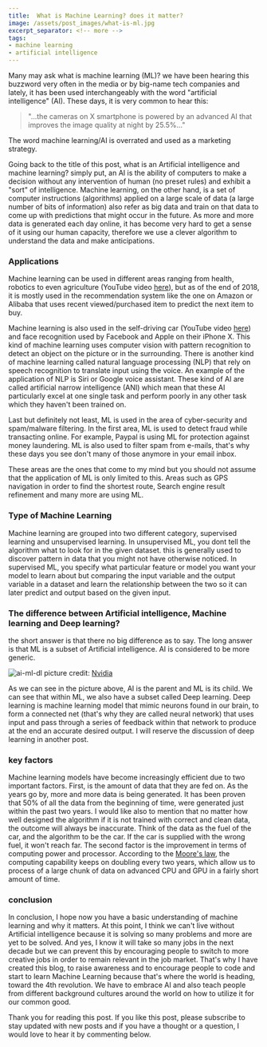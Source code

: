 ```yaml
---
title:  What is Machine Learning? does it matter?
image: /assets/post_images/what-is-ml.jpg
excerpt_separator: <!-- more -->
tags:
- machine learning
- artificial intelligence
---
```

Many may ask what is machine learning (ML)? we have been hearing this buzzword very often in the media or by big-name tech companies and lately, it has been used interchangeably with the word "artificial intelligence" (AI).<!-- more --> These days, it is very common to hear this:

> "...the cameras on X smartphone is powered by an advanced AI that improves the image quality at night by 25.5%..."

The word machine learning/AI is overrated and used as a marketing strategy.

Going back to the title of this post, what is an Artificial intelligence and machine learning? simply put, an AI is the ability of computers to make a decision without any intervention of human (no preset rules) and exhibit a "sort" of intelligence. Machine learning, on the other hand, is a set of computer instructions (algorithms) applied on a large scale of data (a large number of bits of information) also refer as big data and train on that data to come up with predictions that might occur in the future. As more and more data is generated each day online, it has become very hard to get a sense of it using our human capacity, therefore we use a clever algorithm to understand the data and make anticipations.

### Applications

Machine learning can be used in different areas ranging from health, robotics to even agriculture (YouTube video [here](https://www.youtube.com/watch?v=NlpS-DhayQA)), but as of the end of 2018, it is mostly used in the recommendation system like the one on Amazon or Alibaba that uses recent viewed/purchased item to predict the next item to buy.

Machine learning is also used in the self-driving car (YouTube video [here](https://www.youtube.com/watch?v=aaOB-ErYq6Y)) and face recognition used by Facebook and Apple on their iPhone X. This kind of machine learning uses computer vision with pattern recognition to detect an object on the picture or in the surrounding. There is another kind of machine learning called natural language processing (NLP) that rely on speech recognition to translate input using the voice. An example of the application of NLP is Siri or Google voice assistant. These kind of AI are called artificial narrow intelligence (ANI) which mean that these AI particularly excel at one single task and perform poorly in any other task which they haven't been trained on.

Last but definitely not least, ML is used in the area of cyber-security and spam/malware filtering. In the first area, ML is used to detect fraud while transacting online. For example, Paypal is using ML for protection against money laundering. ML is also used to filter spam from e-mails, that's why these days you see don't many of those anymore in your email inbox.

These areas are the ones that come to my mind but you should not assume that the application of ML is only limited to this. Areas such as GPS navigation in order to find the shortest route, Search engine result refinement and many more are using ML.

### Type of Machine Learning

Machine learning are grouped into two different category, supervised learning and unsupervised learning. In unsupervised ML, you dont tell the algorithm what to look for in the given dataset. this is generally used to discover pattern in data that you might not have otherwise noticed. In supervised ML, you specify what particular feature or model you want your model to learn about but comparing the input variable and the output variable in a dataset and learn the relationship between the two so it can later predict and output based on the given input.

### The difference between Artificial intelligence, Machine learning and Deep learning?

the short answer is that there no big difference as to say. The long answer is that ML is a subset of Artificial intelligence. AI is considered to be more generic.

![ai-ml-dl](/blog/assets/post_cont_image/ai-ml-dl.png)
picture credit: [Nvidia](https://blogs.nvidia.com/blog/2016/07/29/whats-difference-artificial-intelligence-machine-learning-deep-learning-ai/)

As we can see in the picture above, AI is the parent and ML is its child. We can see that within ML, we also have a subset called Deep learning. Deep learning is machine learning model that mimic neurons found in our brain, to form a connected net (that's why they are called neural network) that uses input and pass through a series of feedback within that network to produce at the end an accurate desired output. I will reserve the discussion of deep learning in another post.

### key factors

Machine learning models have become increasingly efficient due to two important factors. First, is the amount of data that they are fed on. As the years go by, more and more data is being generated. It has been proven that 50% of all the data from the beginning of time, were generated just within the past two years. I would like also to mention that no matter how well designed the algorithm if it is not trained with correct and clean data, the outcome will always be inaccurate. Think of the data as the fuel of the car, and the algorithm to be the car. If the car is supplied with the wrong fuel, it won't reach far. The second factor is the improvement in terms of computing power and processor. According to the [Moore's law](https://en.wikipedia.org/wiki/Moore%27s_law), the computing capability keeps on doubling every two years, which allow us to process of a large chunk of data on advanced CPU and GPU in a fairly short amount of time.

### conclusion

In conclusion, I hope now you have a basic understanding of machine learning and why it matters. At this point, I think we can't live without Artificial intelligence because it is solving so many problems and more are yet to be solved. And yes, I know it will take so many jobs in the next decade but we can prevent this by encouraging people to switch to more creative jobs in order to remain relevant in the job market. That's why I have created this blog, to raise awareness and to encourage people to code and start to learn Machine Learning because that's where the world is heading, toward the 4th revolution. We have to embrace AI and also teach people from different background cultures around the world on how to utilize it for our common good.

Thank you for reading this post. If you like this post, please subscribe to stay updated with new posts and if you have a thought or a question, I would love to hear it by commenting below.